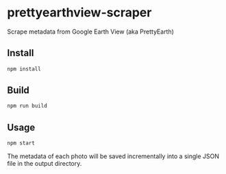 # prettyearthview-scraper
Scrape metadata from Google Earth View (aka PrettyEarth)

## Install

```sh
npm install
```

## Build

```sh
npm run build
```

## Usage

```sh
npm start
```

The metadata of each photo will be saved incrementally into a single JSON file in the output directory.